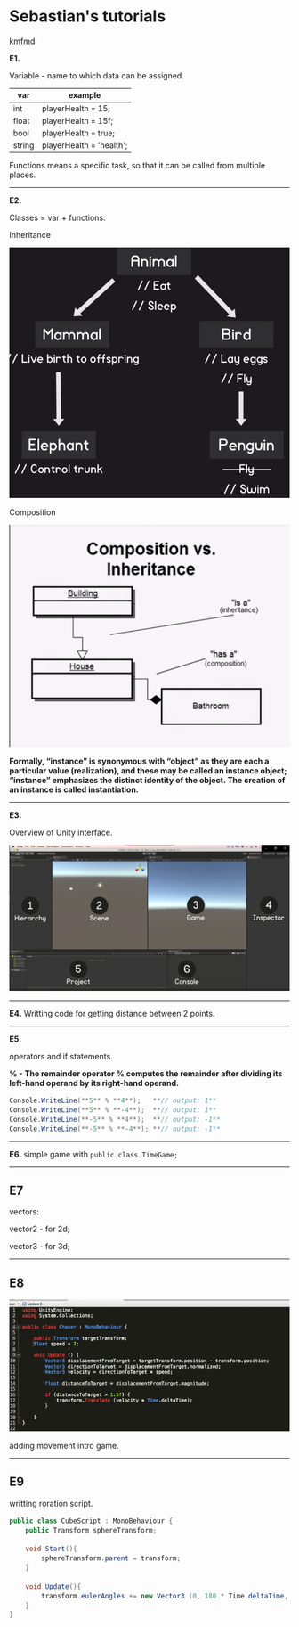 # Sebastian's tutorials

[kmfmd](#E7)

**E1.**


Variable - name to which data can be assigned.


| var    | example                  |
| -------- | -------------------------- |
| int    | playerHealth = 15;       |
| float  | playerHealth = 15f;      |
| bool   | playerHealth = true;     |
| string | playerHealth = 'health'; |

Functions means a specific task, so that it can be called from multiple places.

---

**E2.**

Classes  = var + functions.

Inheritance

![20210823_111826_20210823_111813_Untitled.png](assets/20210823_111826_20210823_111813_Untitled.png)

Composition

![20210823_112522_20210823_112510_0_J_Dm57bKTppN51oZ.png](assets/20210823_112522_20210823_112510_0_J_Dm57bKTppN51oZ.png)

**Formally, “instance” is synonymous with “object” as they are each a particular value (realization), and these may be called an instance object; “instance” emphasizes the distinct identity of the object. The creation of an instance is called instantiation.**

---

**E3.**

Overview of Unity interface.

![20210823_115804_image.png](assets/20210823_115804_image.png)

---

**E4.**
Writting code for getting distance between 2 points.

---

**E5.**

operators and if statements.

**% - The remainder operator % computes the remainder after dividing its left-hand operand by its right-hand operand.**

``` csharp
Console.WriteLine(**5** % **4**);   **// output: 1**
Console.WriteLine(**5** % **-4**);  **// output: 1**
Console.WriteLine(**-5** % **4**);  **// output: -1**
Console.WriteLine(**-5** % **-4**); **// output: -1**
```

---

**E6.**
simple game with `public class TimeGame;`

---

## E7

vectors:

vector2 - for 2d;

vector3 - for 3d;

---
## E8
![e8](\assets\e8.png)

adding movement intro game.

---
## E9

writting roration script.

```csharp
public class CubeScript : MonoBehaviour {
    public Transform sphereTransform;

    void Start(){
        sphereTransform.parent = transform;
    }

    void Update(){
        transform.eulerAngles += new Vector3 (0, 180 * Time.deltaTime, 0);
    }
}
```
